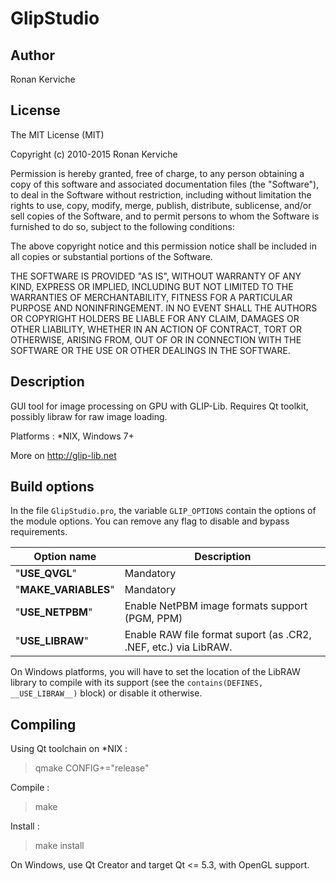GlipStudio
==============

Author
--------------
Ronan Kerviche

License
--------------
The MIT License (MIT)

Copyright (c) 2010-2015 Ronan Kerviche

Permission is hereby granted, free of charge, to any person obtaining a copy
of this software and associated documentation files (the "Software"), to deal
in the Software without restriction, including without limitation the rights
to use, copy, modify, merge, publish, distribute, sublicense, and/or sell
copies of the Software, and to permit persons to whom the Software is
furnished to do so, subject to the following conditions:

The above copyright notice and this permission notice shall be included in
all copies or substantial portions of the Software.

THE SOFTWARE IS PROVIDED "AS IS", WITHOUT WARRANTY OF ANY KIND, EXPRESS OR
IMPLIED, INCLUDING BUT NOT LIMITED TO THE WARRANTIES OF MERCHANTABILITY,
FITNESS FOR A PARTICULAR PURPOSE AND NONINFRINGEMENT. IN NO EVENT SHALL THE
AUTHORS OR COPYRIGHT HOLDERS BE LIABLE FOR ANY CLAIM, DAMAGES OR OTHER
LIABILITY, WHETHER IN AN ACTION OF CONTRACT, TORT OR OTHERWISE, ARISING FROM,
OUT OF OR IN CONNECTION WITH THE SOFTWARE OR THE USE OR OTHER DEALINGS IN
THE SOFTWARE.

Description
--------------
GUI tool for image processing on GPU with GLIP-Lib. Requires Qt toolkit, possibly libraw for raw image loading.

Platforms : *NIX, Windows 7+

More on http://glip-lib.net

Build options
--------------
In the file `GlipStudio.pro`, the variable `GLIP_OPTIONS` contain the options of the module options. You can remove any flag to disable and bypass requirements.

| Option name          | Description |
| -------------------- | ----- |
| "__USE_QVGL__"       | Mandatory |
| "__MAKE_VARIABLES__" | Mandatory |
| "__USE_NETPBM__"     | Enable NetPBM image formats support (PGM, PPM) |
| "__USE_LIBRAW__"     | Enable RAW file format suport (as .CR2, .NEF, etc.) via LibRAW. |

On Windows platforms, you will have to set the location of the LibRAW library to compile with its support (see the `contains(DEFINES, __USE_LIBRAW__)` block) or disable it otherwise.

Compiling
--------------
Using Qt toolchain on *NIX :

> qmake CONFIG+="release"

Compile :

> make

Install :

> make install

On Windows, use Qt Creator and target Qt <= 5.3, with OpenGL support.

